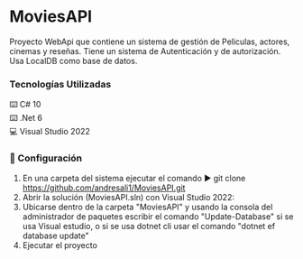 # MoviesAPI
Proyecto WebApi que contiene un sistema de gestión de Peliculas, actores, cinemas y reseñas. Tiene un sistema de Autenticación y de autorización. Usa LocalDB como base de datos.

### Tecnologías Utilizadas
:keyboard: C# 10  
:keyboard: .Net 6  
:computer: Visual Studio 2022  

### :open_book: Configuración  
1. En una carpeta del sistema ejecutar el comando :arrow_forward: git clone https://github.com/andresali1/MoviesAPI.git
2. Abrir la solución (MoviesAPI.sln) con Visual Studio 2022:
3. Ubicarse dentro de la carpeta "MoviesAPI" y usando la consola del administrador de paquetes escribir el comando "Update-Database" si se usa Visual estudio, o si se usa dotnet cli usar el comando "dotnet ef database update"
6.  Ejecutar el proyecto
